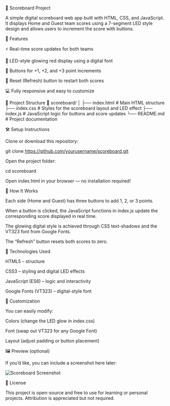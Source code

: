 🏀 Scoreboard Project

A simple digital scoreboard web app built with HTML, CSS, and JavaScript.
It displays Home and Guest team scores using a 7-segment LED style design and allows users to increment the score with buttons.

🚀 Features

⚡ Real-time score updates for both teams

🎨 LED-style glowing red display using a digital font

🧮 Buttons for +1, +2, and +3 point increments

🔁 Reset (Refresh) button to restart both scores

💻 Fully responsive and easy to customize

🧩 Project Structure
📁 scoreboard/
│
├── index.html      # Main HTML structure
├── index.css       # Styles for the scoreboard layout and LED effect
├── index.js        # JavaScript logic for buttons and score updates
└── README.md       # Project documentation

🛠️ Setup Instructions

Clone or download this repository:

git clone https://github.com/yourusername/scoreboard.git


Open the project folder:

cd scoreboard


Open index.html in your browser — no installation required!

🧠 How It Works

Each side (Home and Guest) has three buttons to add 1, 2, or 3 points.

When a button is clicked, the JavaScript functions in index.js update the corresponding score displayed in real time.

The glowing digital style is achieved through CSS text-shadows and the VT323 font from Google Fonts.

The “Refresh” button resets both scores to zero.

🎨 Technologies Used

HTML5 – structure

CSS3 – styling and digital LED effects

JavaScript (ES6) – logic and interactivity

Google Fonts (VT323) – digital-style font

🧰 Customization

You can easily modify:

Colors (change the LED glow in index.css)

Font (swap out VT323 for any Google Font)

Layout (adjust padding or button placement)

🖼️ Preview (optional)

If you’d like, you can include a screenshot here later:

![Scoreboard Screenshot](./screenshot.png)

📄 License

This project is open-source and free to use for learning or personal projects.
Attribution is appreciated but not required.
